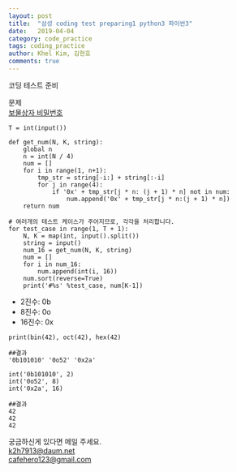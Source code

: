 ```yaml
---
layout: post
title:  "삼성 coding test preparing1 python3 파이썬3"
date:   2019-04-04
category: code_practice
tags: coding_practice
author: Khel Kim, 김현호
comments: true
---
```


코딩 테스트 준비  

문제   
[보물상자 비밀번호](https://www.swexpertacademy.com/main/code/problem/problemDetail.do?contestProbId=AWXRUN9KfZ8DFAUo)

~~~
T = int(input())

def get_num(N, K, string):
    global n
    n = int(N / 4)
    num = []
    for i in range(1, n+1):
        tmp_str = string[-i:] + string[:-i]
        for j in range(4):
            if '0x' + tmp_str[j * n: (j + 1) * n] not in num:
                num.append('0x' + tmp_str[j * n:(j + 1) * n])
    return num

# 여러개의 테스트 케이스가 주어지므로, 각각을 처리합니다.
for test_case in range(1, T + 1):
    N, K = map(int, input().split())
    string = input()
    num_16 = get_num(N, K, string)
    num = []
    for i in num_16:
        num.append(int(i, 16))
    num.sort(reverse=True)
    print('#%s' %test_case, num[K-1])
~~~

- 2진수: 0b
- 8진수: 0o
- 16진수: 0x

~~~
print(bin(42), oct(42), hex(42)
~~~
~~~
##결과
'0b101010' '0o52' '0x2a'
~~~
~~~
int('0b101010', 2)
int('0o52', 8)
int('0x2a', 16)
~~~
~~~
##결과
42
42
42
~~~









궁금하신게 있다면 메일 주세요.  
k2h7913@daum.net  
cafehero123@gmail.com    
